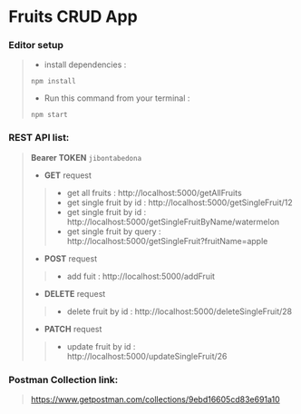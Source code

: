 # Fruits CRUD App

### Editor setup
> - install dependencies : 
> ```
> npm install
> ```
> - Run this command from your terminal : 
> ```
> npm start
> ```

### REST API list:
> **Bearer TOKEN** ```jibontabedona``` 
> - **GET** request 
> > - get all fruits : http://localhost:5000/getAllFruits
> > - get single fruit by id : http://localhost:5000/getSingleFruit/12
> > - get single fruit by id : http://localhost:5000/getSingleFruitByName/watermelon
> > - get single fruit by query : http://localhost:5000/getSingleFruit?fruitName=apple
> - **POST** request
> > - add fuit : http://localhost:5000/addFruit
> - **DELETE** request
> > - delete fruit by id : http://localhost:5000/deleteSingleFruit/28
> - **PATCH** request
> > - update fruit by id : http://localhost:5000/updateSingleFruit/26

### Postman Collection link:
> https://www.getpostman.com/collections/9ebd16605cd83e691a10
